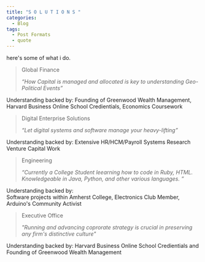 ```yaml
---
title: "S O L U T I O N S "
categories:
  - Blog 
tags:
  - Post Formats
  - quote
---
```


here's some of what i do.  



> Global Finance
>
> <cite> “How Capital is managed and allocated is key to understanding Geo-Political Events”  

Understanding backed by: 
Founding of Greenwood Wealth Management, Harvard Business Online School Credientials, Economics Coursework


> Digital Enterprise Solutions
>
> <cite> “Let digital systems and software manage your heavy-lifting” 

Understanding backed by: 
Extensive HR/HCM/Payroll Systems Research Venture Capital Work  



> Engineering
>
> <cite> “Currently a College Student leearning how to code in Ruby, HTML. Knowledgeable in Java, Python, and other various languages. ” 

Understanding backed by:  
Software projects within Amherst College, Electronics Club Member, Arduino's Community Activist



 
>  Executive Office 
>
> <cite> "Running and advancing coprorate strategy is crucial in preserving any firm's distinctive culture"

Understanding backed by: 
Harvard Business Online School Credientials and Founding of Greenwood Wealth Management 
